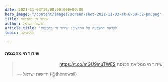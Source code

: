 ```yaml
---
date: 2021-11-03T19:00:00.000+00:00
hero_image: "/content/images/screen-shot-2021-11-03-at-6-59-32-pm.png"
title: שידור חי מהכנסת
author: חדשות ישראל
article_title: 'לקראת ההצבעה על התקציב: שידור חי מהכנסת'
topic: פוליטיקה

---
```

#### שידור חי מהכנסת
<blockquote class="twitter-tweet"><p lang="iw" dir="rtl">שידור חי ממליאת הכנסת <a href="https://t.co/mGU9muTWES">https://t.co/mGU9muTWES</a></p>&mdash; חדשות ישראל (@thenewsil) <a href="https://twitter.com/thenewsil/status/1455939918488870915?ref_src=twsrc%5Etfw"></a></blockquote> <script async src="https://platform.twitter.com/widgets.js" charset="utf-8"></script>